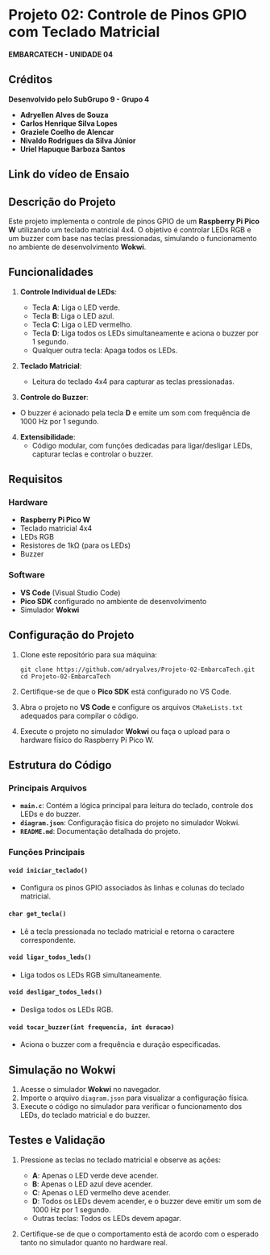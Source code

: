 # Projeto 02: **Controle de Pinos GPIO com Teclado Matricial**
**EMBARCATECH - UNIDADE 04**


## Créditos
**Desenvolvido pelo SubGrupo 9 - Grupo 4**
- **Adryellen Alves de Souza**  
- **Carlos Henrique Silva Lopes**
- **Graziele Coelho de Alencar**  
- **Nivaldo Rodrigues da Silva Júnior**  
- **Uriel Hapuque Barboza Santos**


## **Link do vídeo de Ensaio**



## **Descrição do Projeto**
Este projeto implementa o controle de pinos GPIO de um **Raspberry Pi Pico W** utilizando um teclado matricial 4x4. O objetivo é controlar LEDs RGB e um buzzer com base nas teclas pressionadas, simulando o funcionamento no ambiente de desenvolvimento **Wokwi**.

## **Funcionalidades**

1. **Controle Individual de LEDs**:
   - Tecla **A**: Liga o LED verde.
   - Tecla **B**: Liga o LED azul.
   - Tecla **C**: Liga o LED vermelho.
   - Tecla **D**: Liga todos os LEDs simultaneamente e aciona o buzzer por 1 segundo.
   - Qualquer outra tecla: Apaga todos os LEDs.

2. **Teclado Matricial**:
   - Leitura do teclado 4x4 para capturar as teclas pressionadas.

3. **Controle do Buzzer**:
  - O buzzer é acionado pela tecla **D** e emite um som com frequência de 1000 Hz por 1 segundo.

4. **Extensibilidade**:
   - Código modular, com funções dedicadas para ligar/desligar LEDs, capturar teclas e controlar o buzzer.


## Requisitos

### Hardware
- **Raspberry Pi Pico W**
- Teclado matricial 4x4
- LEDs RGB
- Resistores de 1kΩ (para os LEDs)
- Buzzer

### Software
- **VS Code** (Visual Studio Code)
- **Pico SDK** configurado no ambiente de desenvolvimento
- Simulador **Wokwi**


## Configuração do Projeto

1. Clone este repositório para sua máquina:

   ```
   git clone https://github.com/adryalves/Projeto-02-EmbarcaTech.git
   cd Projeto-02-EmbarcaTech
   ```

2. Certifique-se de que o **Pico SDK** está configurado no VS Code.

3. Abra o projeto no **VS Code** e configure os arquivos `CMakeLists.txt` adequados para compilar o código.

4. Execute o projeto no simulador **Wokwi** ou faça o upload para o hardware físico do Raspberry Pi Pico W.


## Estrutura do Código

### Principais Arquivos
- **`main.c`**: Contém a lógica principal para leitura do teclado, controle dos LEDs e do buzzer.
- **`diagram.json`**: Configuração física do projeto no simulador Wokwi.
- **`README.md`**: Documentação detalhada do projeto.

### Funções Principais

#### `void iniciar_teclado()`
- Configura os pinos GPIO associados às linhas e colunas do teclado matricial.

#### `char get_tecla()`
- Lê a tecla pressionada no teclado matricial e retorna o caractere correspondente.

#### `void ligar_todos_leds()`
- Liga todos os LEDs RGB simultaneamente.

#### `void desligar_todos_leds()`
- Desliga todos os LEDs RGB.

#### `void tocar_buzzer(int frequencia, int duracao)`
- Aciona o buzzer com a frequência e duração especificadas.


## Simulação no Wokwi

1. Acesse o simulador **Wokwi** no navegador.
2. Importe o arquivo `diagram.json` para visualizar a configuração física.
3. Execute o código no simulador para verificar o funcionamento dos LEDs, do teclado matricial e do buzzer.


## Testes e Validação

1. Pressione as teclas no teclado matricial e observe as ações:
   - **A**: Apenas o LED verde deve acender.
   - **B**: Apenas o LED azul deve acender.
   - **C**: Apenas o LED vermelho deve acender.
   - **D**: Todos os LEDs devem acender, e o buzzer deve emitir um som de 1000 Hz por 1 segundo.
   - Outras teclas: Todos os LEDs devem apagar.

3. Certifique-se de que o comportamento está de acordo com o esperado tanto no simulador quanto no hardware real.

